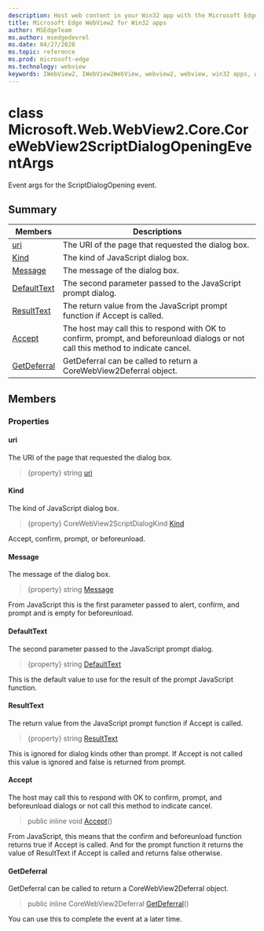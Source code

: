 ```yaml
---
description: Host web content in your Win32 app with the Microsoft Edge WebView2 control
title: Microsoft Edge WebView2 for Win32 apps
author: MSEdgeTeam
ms.author: msedgedevrel
ms.date: 04/27/2020
ms.topic: reference
ms.prod: microsoft-edge
ms.technology: webview
keywords: IWebView2, IWebView2WebView, webview2, webview, win32 apps, win32, edge, ICoreWebView2, ICoreWebView2Controller, browser control, edge html
---
```


# class Microsoft.Web.WebView2.Core.CoreWebView2ScriptDialogOpeningEventArgs 

Event args for the ScriptDialogOpening event.

## Summary

 Members                        | Descriptions
--------------------------------|---------------------------------------------
[uri](#uri) | The URI of the page that requested the dialog box.
[Kind](#kind) | The kind of JavaScript dialog box.
[Message](#message) | The message of the dialog box.
[DefaultText](#defaulttext) | The second parameter passed to the JavaScript prompt dialog.
[ResultText](#resulttext) | The return value from the JavaScript prompt function if Accept is called.
[Accept](#accept) | The host may call this to respond with OK to confirm, prompt, and beforeunload dialogs or not call this method to indicate cancel.
[GetDeferral](#getdeferral) | GetDeferral can be called to return a CoreWebView2Deferral object.

## Members

### Properties

#### uri 

The URI of the page that requested the dialog box.

> {property} string [uri](#uri)

#### Kind 

The kind of JavaScript dialog box.

> {property} CoreWebView2ScriptDialogKind [Kind](#kind)

Accept, confirm, prompt, or beforeunload.

#### Message 

The message of the dialog box.

> {property} string [Message](#message)

From JavaScript this is the first parameter passed to alert, confirm, and prompt and is empty for beforeunload.

#### DefaultText 

The second parameter passed to the JavaScript prompt dialog.

> {property} string [DefaultText](#defaulttext)

This is the default value to use for the result of the prompt JavaScript function.

#### ResultText 

The return value from the JavaScript prompt function if Accept is called.

> {property} string [ResultText](#resulttext)

This is ignored for dialog kinds other than prompt. If Accept is not called this value is ignored and false is returned from prompt.

#### Accept 

The host may call this to respond with OK to confirm, prompt, and beforeunload dialogs or not call this method to indicate cancel.

> public inline void [Accept](#accept)()

From JavaScript, this means that the confirm and beforeunload function returns true if Accept is called. And for the prompt function it returns the value of ResultText if Accept is called and returns false otherwise.

#### GetDeferral 

GetDeferral can be called to return a CoreWebView2Deferral object.

> public inline CoreWebView2Deferral [GetDeferral](#getdeferral)()

You can use this to complete the event at a later time.

